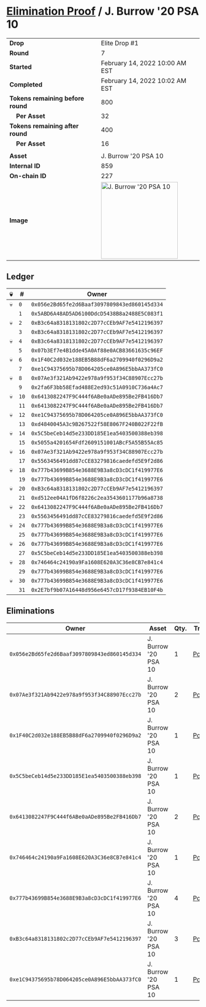 # [Elimination Proof](./readme.md) / J. Burrow &#039;20 PSA 10

|||
|---|---|
| **Drop** | Elite Drop #1 |
| **Round** | 7 |
| **Started** | February 14, 2022 10:00 AM EST |
| **Completed** | February 14, 2022 10:02 AM EST |
| **Tokens remaining before round** | 800 |
| **&nbsp;&nbsp;&nbsp;&nbsp;Per Asset** | 32 |
| **Tokens remaining after round** | 400 |
| **&nbsp;&nbsp;&nbsp;&nbsp;Per Asset** | 16 |
| | |
| **Asset** | J. Burrow &#039;20 PSA 10 |
| **Internal ID** | 859 |
| **On-chain ID** | 227 |
| **Image** | <img src="https://tcdn.blokpax.com/95836cf2-27a8-48a5-ace6-9367d667f056/f0bb7d14f35000c586f20e7a1b83d941f149c78c4f8b28bffea4a72c196b12f4.png" height="200" alt="J. Burrow &#039;20 PSA 10" /> |

## Ledger

| 💀 | # | Owner |
| --- | --- | --- |
| 💀 | `0` | `0x056e2Bd65fe2d6Baaf3097809843ed860145d334` |
|  | `1` | `0x5ABD6A48AD5AD6100DdcD5438B8a2488E5C083f1` |
| 💀 | `2` | `0xB3c64a8318131802c2D77cCEb9AF7e5412196397` |
|  | `3` | `0xB3c64a8318131802c2D77cCEb9AF7e5412196397` |
| 💀 | `4` | `0xB3c64a8318131802c2D77cCEb9AF7e5412196397` |
|  | `5` | `0x07b3Ef7e4B1dde45A0Af88e0ACB83661635c96EF` |
| 💀 | `6` | `0x1F40C2d032e188EB5B88dF6a2709940f0296D9a2` |
|  | `7` | `0xe1C94375695b78D064205ce0A896E5bbAA373fC0` |
| 💀 | `8` | `0x07Ae3f321Ab9422e978a9f953f34C88907Ecc27b` |
|  | `9` | `0x2fa6F3bb58Efad488E2ed93c51A0910C736a4Ac7` |
| 💀 | `10` | `0x6413082247F9C444f6ABe0aADe895Be2FB416Db7` |
|  | `11` | `0x6413082247F9C444f6ABe0aADe895Be2FB416Db7` |
| 💀 | `12` | `0xe1C94375695b78D064205ce0A896E5bbAA373fC0` |
|  | `13` | `0xd4840045A3c9B267522f58E8067F240B022F22fB` |
| 💀 | `14` | `0x5C5beCeb14d5e233DD185E1ea5403500388eb398` |
|  | `15` | `0x5055a4201654Fdf2609151001ABcF5A55B55Ac85` |
| 💀 | `16` | `0x07Ae3f321Ab9422e978a9f953f34C88907Ecc27b` |
|  | `17` | `0x5563456491dd87cCE83279816caedefd5E9f2d86` |
| 💀 | `18` | `0x777b43699B854e3688E9B3a8cD3cDC1f419977E6` |
|  | `19` | `0x777b43699B854e3688E9B3a8cD3cDC1f419977E6` |
| 💀 | `20` | `0xB3c64a8318131802c2D77cCEb9AF7e5412196397` |
|  | `21` | `0xd512ee04A1fD6f8226c2ea3543601177b96a8738` |
| 💀 | `22` | `0x6413082247F9C444f6ABe0aADe895Be2FB416Db7` |
|  | `23` | `0x5563456491dd87cCE83279816caedefd5E9f2d86` |
| 💀 | `24` | `0x777b43699B854e3688E9B3a8cD3cDC1f419977E6` |
|  | `25` | `0x777b43699B854e3688E9B3a8cD3cDC1f419977E6` |
| 💀 | `26` | `0x777b43699B854e3688E9B3a8cD3cDC1f419977E6` |
|  | `27` | `0x5C5beCeb14d5e233DD185E1ea5403500388eb398` |
| 💀 | `28` | `0x746464c24190a9Fa1608E620A3C36e8CB7e841c4` |
|  | `29` | `0x777b43699B854e3688E9B3a8cD3cDC1f419977E6` |
| 💀 | `30` | `0x777b43699B854e3688E9B3a8cD3cDC1f419977E6` |
|  | `31` | `0x2E7bf9b07A16448d956e6457cD17f9384EB10F4b` |


## Eliminations

| Owner | Asset | Qty. | Transaction |
| --- | --- | --- | --- |
| `0x056e2Bd65fe2d6Baaf3097809843ed860145d334` | J. Burrow '20 PSA 10 | 1 | [Polygonscan](https://polygonscan.com/tx/0x590a90a6e907dbd49a1c6a59e6e89c374d9ff04485b675d2ac0b167790cf1dd7) |
| `0x07Ae3f321Ab9422e978a9f953f34C88907Ecc27b` | J. Burrow '20 PSA 10 | 2 | [Polygonscan](https://polygonscan.com/tx/0x824b09fcd65157070f6c4ea233c9eeae4c0ab2fcd9e394ab63bf60322b07d129) |
| `0x1F40C2d032e188EB5B88dF6a2709940f0296D9a2` | J. Burrow '20 PSA 10 | 1 | [Polygonscan](https://polygonscan.com/tx/0x7e59c1e90ca3ba8c4d09b4f3598bc9d736241a21a8a23b158f8e138ce1ad60e6) |
| `0x5C5beCeb14d5e233DD185E1ea5403500388eb398` | J. Burrow '20 PSA 10 | 1 | [Polygonscan](https://polygonscan.com/tx/0x221f91ea4b48651d552e420cf745b9ce4e2e8575b361e898388d28f1d59dd4ac) |
| `0x6413082247F9C444f6ABe0aADe895Be2FB416Db7` | J. Burrow '20 PSA 10 | 2 | [Polygonscan](https://polygonscan.com/tx/0x9c592dd5b22c69cd2b5db27e80a83f11ddc465c378c44656e26af47e7f447636) |
| `0x746464c24190a9Fa1608E620A3C36e8CB7e841c4` | J. Burrow '20 PSA 10 | 1 | [Polygonscan](https://polygonscan.com/tx/0x9032d20f67550a70c52e6f5aa0eb8ea03177e20626d9ba9f75c31e3c70465baf) |
| `0x777b43699B854e3688E9B3a8cD3cDC1f419977E6` | J. Burrow '20 PSA 10 | 4 | [Polygonscan](https://polygonscan.com/tx/0xc5f5b033763558320a2404805118296a7bf9d6d4ac1011555855c0323500c2e7) |
| `0xB3c64a8318131802c2D77cCEb9AF7e5412196397` | J. Burrow '20 PSA 10 | 3 | [Polygonscan](https://polygonscan.com/tx/0x42c13fda5ae94b1da73a93b7fce299e75cd175d75b30f03bf10f924abe26a96f) |
| `0xe1C94375695b78D064205ce0A896E5bbAA373fC0` | J. Burrow '20 PSA 10 | 1 | [Polygonscan](https://polygonscan.com/tx/0xfaf13ebcb440a73ebe0f68e61ae897dbba5e465d8f0218fbf27fe5a563041dde) |
